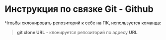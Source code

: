 # Инструкция по связке Git - Github

Чтоьбы склонировать репозиторий к себе на ПК, используется команда:
> **git clone URL** - клонируется репозиторий по адресу **URL**